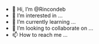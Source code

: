 - 👋 Hi, I’m @Rincondeb
- 👀 I’m interested in ...
- 🌱 I’m currently learning ...
- 💞️ I’m looking to collaborate on ...
- 📫 How to reach me ...

<!---
Rincondeb/Rincondeb is a ✨ special ✨ repository because its `README.md` (this file) appears on your GitHub profile.
You can click the Preview link to take a look at your changes.
--->
